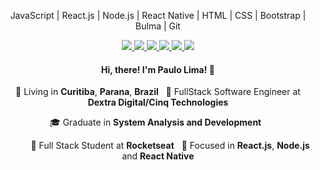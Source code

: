 <p align="center">
  JavaScript | React.js | Node.js | React Native | HTML | CSS | Bootstrap | Bulma | Git
</p>

<p align="center">
  <a
    href="https://paulophlp.github.io/portfolio/"
    alt="Paulo Lima's portfolio"
    target="blank"
  >
    <img src="https://img.shields.io/badge/-My%20Portfolio-000000?style=flat-square&logo=visual-studio-code&logoColor=white" />
  </a>
  <a
    href="https://web.whatsapp.com/send?phone=+5541997835546" 
    alt="WhatsApp"
    target="blank"
  >
    <img src="https://img.shields.io/badge/-WhatsApp-000000?style=flat-square&logo=WhatsApp&logoColor=white" />
  </a>
  <a
    href="mailto:paulo.phlp@outlook.com" 
    alt="Outlook"
    target="blank"
  >
    <img src="https://img.shields.io/badge/-Outlook-000000?style=flat-square&logo=microsoft-outlook&logoColor=white" />
  </a>
  <a
    href="https://www.linkedin.com/in/paulo-lima-1218a9149/" 
    alt="LinkedIn"
    target="blank"
  >
    <img src="https://img.shields.io/badge/-LinkedIn-000000?style=flat-square&logo=Linkedin&logoColor=white" />
  </a>
  <a
    href="https://github.com/PauloPHLP/"
    alt="GitHub"
    target="blank"
  >
    <img src="https://img.shields.io/badge/-GitHub-000000?style=flat-square&logo=Github&logoColor=white" />
  </a>
  <a
    href="https://www.instagram.com/pauleta_mexicana" 
    alt="Instagram"
    target="blank"
  >
    <img src="https://img.shields.io/badge/-Instagram-000000?style=flat-square&logo=Instagram&logoColor=white" />
  </a>
</p>

<h4 align="center">
  Hi, there! I'm Paulo Lima! 👋
</h4>
<p align="center">
  📌 Living in <b>Curitiba</b>, <b>Parana</b>, <b>Brazil</b> &nbsp; 💼 FullStack Software Engineer at <b>Dextra Digital/Cinq Technologies</b>
</p>
<p align="center">
  🎓 Graduate in <b>System Analysis and Development</b> &nbsp;
</p>
<p align="center">
  &nbsp; &nbsp; &nbsp; &nbsp; &nbsp; 🚀 Full Stack Student at <b>Rocketseat</b> &nbsp; 🎯 Focused in <b>React.js</b>, <b>Node.js</b> and <b>React Native</b>
</p>
